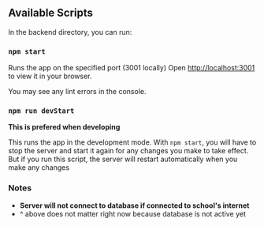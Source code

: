 ## Available Scripts

In the backend directory, you can run:

### `npm start`

Runs the app on the specified port (3001 locally)
Open [http://localhost:3001](http://localhost:3001) to view it in your browser.

You may see any lint errors in the console.

### `npm run devStart`

**This is prefered when developing**

This runs the app in the development mode. With `npm start`, you will have to stop the server and start it again for any changes you make to take effect. But if you run this script, the server will restart automatically when you make any changes

### Notes

-   **Server will not connect to database if connected to school's internet**
- ^ above does not matter right now because database is not active yet
